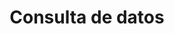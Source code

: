---
title: Consulta de datos
layout: default
parent: Manual del usuario
nav_order: 7
parent: querys
---